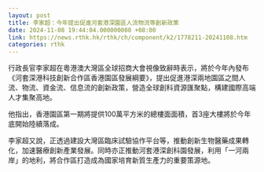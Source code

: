 ```yaml
---
layout: post
title: 李家超：今年提出促進河套港深園區人流物流等創新政策
date: 2024-11-08 19:44:04.000000000 +08:00
link: https://news.rthk.hk/rthk/ch/component/k2/1778211-20241108.htm
categories: rthk
---
```


行政長官李家超在粵港澳大灣區全球招商大會視像致辭時表示，將於今年內發布《河套深港科技創新合作區香港園區發展綱要》，提出促進港深兩地園區之間人流、物流、資金流、信息流的創新政策，營造全球創科資源匯聚點，構建國際高端人才集聚高地。

他指出，香港園區第一期將提供100萬平方米的總樓面面積，首3座大樓將於今年底開始陸續落成。

李家超又說，正透過建設大灣區臨床試驗協作平台等，推動創新生物醫藥成果轉化，加速醫療創新產業發展。同時亦正推動河套港深創科園發展，利用「一河兩岸」的地利，將合作區打造成為國家培育新質生產力的重要策源地。
